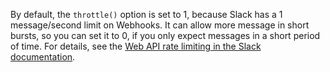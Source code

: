 ---
---
<!-- DISCLAIMER: This file is based on the syslog-ng Open Source Edition documentation https://github.com/balabit/syslog-ng-ose-guides/commit/2f4a52ee61d1ea9ad27cb4f3168b95408fddfdf2 and is used under the terms of The syslog-ng Open Source Edition Documentation License. The file has been modified by Axoflow. -->
By default, the `throttle()` option is set to 1, because Slack has a 1 message/second limit on Webhooks. It can allow more message in short bursts, so you can set it to 0, if you only expect messages in a short period of time. For details, see the [Web API rate limiting in the Slack documentation](https://api.slack.com/rate-limits).
